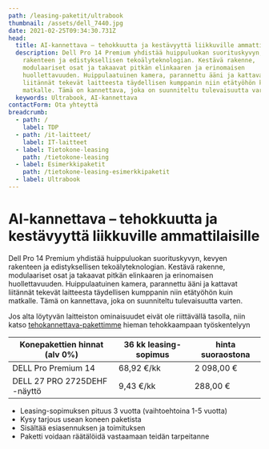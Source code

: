 ```yaml
---
path: /leasing-paketit/ultrabook
thumbnail: /assets/dell_7440.jpg
date: 2021-02-25T09:34:30.731Z
head:
  title: AI-kannettava – tehokkuutta ja kestävyyttä liikkuville ammattilaisille
  description: Dell Pro 14 Premium yhdistää huippuluokan suorituskyvyn, kevyen
    rakenteen ja edistyksellisen tekoälyteknologian. Kestävä rakenne,
    modulaariset osat ja takaavat pitkän elinkaaren ja erinomaisen
    huollettavuuden. Huippulaatuinen kamera, parannettu ääni ja kattavat
    liitännät tekevät laitteesta täydellisen kumppanin niin etätyöhön kuin
    matkalle. Tämä on kannettava, joka on suunniteltu tulevaisuutta varten.
  keywords: Ultrabook, AI-kannettava
contactForm: Ota yhteyttä
breadcrumb:
  - path: /
    label: TDP
  - path: /it-laitteet/
    label: IT-laitteet
  - label: Tietokone-leasing
    path: /tietokone-leasing
  - label: Esimerkkipaketit
    path: /tietokone-leasing-esimerkkipaketit
  - label: Ultrabook
---
```

# AI-kannettava – tehokkuutta ja kestävyyttä liikkuville ammattilaisille

Dell Pro 14 Premium yhdistää huippuluokan suorituskyvyn, kevyen rakenteen ja edistyksellisen tekoälyteknologian. Kestävä rakenne, modulaariset osat ja takaavat pitkän elinkaaren ja erinomaisen huollettavuuden. Huippulaatuinen kamera, parannettu ääni ja kattavat liitännät tekevät laitteesta täydellisen kumppanin niin etätyöhön kuin matkalle. Tämä on kannettava, joka on suunniteltu tulevaisuutta varten.

Jos alta löytyvän laitteiston ominaisuudet eivät ole riittävällä tasolla, niin katso <a href="/leasing-paketit/tehokannettava">tehokannettava-pakettimme</a> hieman tehokkaampaan työskentelyyn

| Konepakettien hinnat (alv 0%) | 36 kk leasing-sopimus | hinta suoraostona |
| ----------------------------- | --------------------- | ----------------- |
| DELL Pro Premium 14           | 68,92 €/kk            | 2 098,00 €        |
| DELL 27 PRO 2725DEHF -näyttö  | 9,43 €/kk             | 288,00 €          |

* Leasing-sopimuksen pituus 3 vuotta (vaihtoehtoina 1-5 vuotta)
* Kysy tarjous usean koneen paketista
* Sisältää esiasennuksen ja toimituksen
* Paketti voidaan räätälöidä vastaamaan teidän tarpeitanne

<Cards cardsPerRow="2" cards='[{"bgColor":"lightest","title":"DELL Latitude 7450 Yrityskannettava","linkBgColor":"darkest","image":"/assets/dell_7440.jpg","content":"Mikäli sinua kiinnostaa ohut muotoilu, laadukas ja kestävä rakenne sekä liikuteltavuus yhdistettynä tehokkaaksi ja turvalliseksi kokonaisuudeksi niin sinun kannattaa huomioida Dell Latitude 7000-sarja.\n\nSuorituskyvystä vastaa Ultra sukupolven Intel suorittimet. Dell Latitude 7450 nostaa ultrabookin vaatimukset uudelle tasolle. Erinomainen kannettava yhtä lailla työmatkoille kuin työpisteellekin.\n\n* Prosessori: Intel Core u5-125U 12-ydinsuoritin \n* Muisti: 16GB \\ Kiintolevy: 512GB SSD\n* Verkko-ominaisuudet: Wi-Fi 6e2x2 AX211 2x2 802.11ax + Bluetooth 5.2\n* Laajennuspaikat: HDMI 2.0,USB 3.2, 2x USB Type C™ Thunderbolt 4 (DP/PD/USB4)\n* Käyttöjärjestelmä: Windows 11 Professional 64-bit\n* Takuu: kolmen vuoden kansainvälinen ProSupport on-site takuu, vasteaika seuraava työpäivä"},{"bgColor":"lightest","title":"DELL 27 PRO P2722HE FHD IPS HAS PIVOT","linkBgColor":"darkest","content":"Koe erinomainen värintoisto, tarkkuus ja suorituskyky Dell P2722HE 27″ FHD -näytöllä.\n\nDell P2722HE on korkealla FHD (1920x1080) tarkkuudella ja ohuilla raameilla varustettu 27 tuuman laajakuvanäyttö.\n\nSuunniteltu mukavuutta hakevalle: Korkeussäädettävä jalusta, intuitiiviset säätimet, heijastamaton näyttö ja muotoilu mistä silmä voi nauttia. USB-C -liitännän ansiosta kannettava latautuu (max. 65W) samalla kun kuvasignaali siirtyy koneelta näytölle. P2722HE tukee myös näyttöjen ketjutusta (2x Full HD), joten erillistä telakkaa ei tarvita","image":"/assets/dell_e7490_full.jpg"}]' />